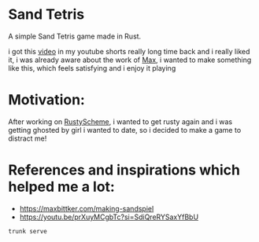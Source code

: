 # Sand Tetris

A simple Sand Tetris game made in Rust.

i got this [video](https://youtu.be/qHVeIvpbma0?si=ZzDwlIT8eN1GtWcI) in my youtube shorts really long time back and i really liked it, i was already aware about the work of [Max](https://github.com/MaxBittker), i wanted to make something like this, which feels satisfying and i enjoy it playing

# Motivation:
After working on [RustyScheme](https://github.com/KMJ-007/RustyScheme), i wanted to get rusty again and i was getting ghosted by girl i wanted to date, so i decided to make a game to distract me!


# References and inspirations which helped me a lot:

- https://maxbittker.com/making-sandspiel
- https://youtu.be/prXuyMCgbTc?si=SdiQreRYSaxYfBbU


```
trunk serve
```